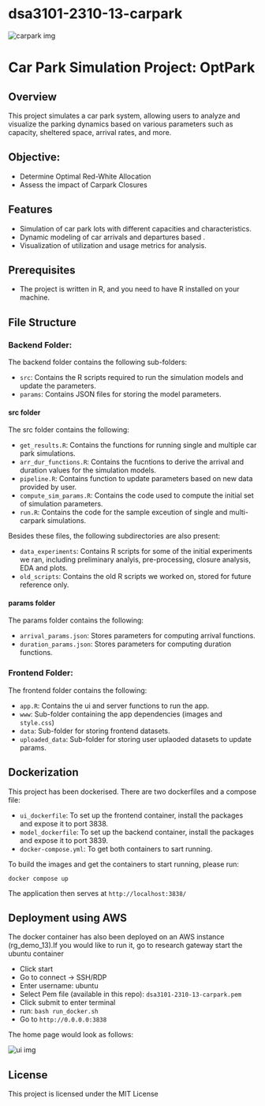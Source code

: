 # dsa3101-2310-13-carpark
![carpark img](https://onecms-res.cloudinary.com/image/upload/s--hZPlgu7j--/c_fill,g_auto,h_468,w_830/f_auto,q_auto/stock-open-air-carpark---632010.jpg?itok=D8qKBfl6)

# Car Park Simulation Project: OptPark

## Overview

This project simulates a car park system, allowing users to analyze and visualize the parking dynamics based on various parameters such as capacity, sheltered space, arrival rates, and more.

## Objective:

- Determine Optimal Red-White Allocation
- Assess the impact of Carpark Closures

## Features

- Simulation of car park lots with different capacities and characteristics.
- Dynamic modeling of car arrivals and departures based .
- Visualization of utilization and usage metrics for analysis.

## Prerequisites

- The project is written in R, and you need to have R installed on your machine.

## File Structure

### Backend Folder:

The backend folder contains the following sub-folders:

- `src`: Contains the R scripts required to run the simulation models and update the parameters.
- `params`: Contains JSON files for storing the model parameters.

#### src folder

The src folder contains the following:

- `get_results.R`: Contains the functions for running single and multiple car park simulations.
- `arr_dur_functions.R`: Contains the fucntions to derive the arrival and duration values for the simulation models.
- `pipeline.R`: Contains function to update parameters based on new data provided by user.
- `compute_sim_params.R`: Contains the code used to compute the initial set of simulation parameters.
- `run.R`: Contains the code for the sample exceution of single and multi-carpark simulations.

Besides these files, the following subdirectories are also present:

- `data_experiments`: Contains R scripts for some of the initial experiments we ran, including preliminary analyis, pre-processing, closure analysis, EDA and plots.
- `old_scripts`: Contains the old R scripts we worked on, stored for future reference only.

#### params folder

The params folder contains the following:

- `arrival_params.json`: Stores parameters for computing arrival functions.
- `duration_params.json`: Stores parameters for computing duration functions.

### Frontend Folder:

The frontend folder contains the following:

- `app.R`: Contains the ui and server functions to run the app.
- `www`: Sub-folder containing the app dependencies (images and `style.css`)
- `data`: Sub-folder for storing frontend datasets.
- `uploaded_data`: Sub-folder for storing user uplaoded datasets to update params.

## Dockerization

This project has been dockerised. There are two dockerfiles and a compose file:

- `ui_dockerfile`: To set up the frontend container, install the packages and expose it to port 3838.
- `model_dockerfile`: To set up the backend container, install the packages and expose it to port 3839.
- `docker-compose.yml`: To get both containers to sart running.

To build the images and get the containers to start running, please run:

```
docker compose up
```

The application then serves at `http://localhost:3838/`

## Deployment using AWS

The docker container has also been deployed on an AWS instance (rg_demo_13).If you would like to run it, go to research gateway start the ubuntu container
- Click start
- Go to connect -> SSH/RDP
- Enter username: ubuntu
- Select Pem file (available in this repo): `dsa3101-2310-13-carpark.pem`
- Click submit to enter terminal
- run: `bash run_docker.sh`
- Go to `http://0.0.0.0:3838`

The home page would look as follows:

![ui img](https://drive.google.com/uc?id=14jY2Dw96qXAnW8bFyoQ4adX22eg6A-Qo)


## License

This project is licensed under the MIT License 
